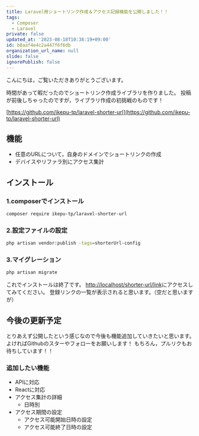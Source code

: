 ```yaml
---
title: Laravel用ショートリンク作成＆アクセス記録機能を公開しました！！
tags:
  - Composer
  - Laravel
private: false
updated_at: '2023-08-18T10:38:19+09:00'
id: b8aaf4e4c2a447f6f6db
organization_url_name: null
slide: false
ignorePublish: false
---
```

こんにちは，ご覧いただきありがとうございます。

時間があって暇だったのでショートリンク作成ライブラリを作りました。
投稿が前後しちゃったのですが，ライブラリ作成の初挑戦のものです！

[https://github.com/ikepu-tp/laravel-shorter-url](https://github.com/ikepu-tp/laravel-shorter-url)

## 機能

- 任意のURLについて，自身のドメインでショートリンクの作成
- デバイスやリファラ別にアクセス集計

## インストール

### 1.composerでインストール

```bash
composer require ikepu-tp/laravel-shorter-url
```

### 2.設定ファイルの設定

```bash
php artisan vendor:publish -tags=shorterUrl-config
```

### 3.マイグレーション

```bash
php artisan migrate
```

これでインストールは終了です。
[http://localhost/shorter-url/link](http://localhost/shorter-url/link)にアクセスしてみてください。
登録リンクの一覧が表示されると思います。（空だと思いますが）

## 今後の更新予定

とりあえず公開したという感じなので今後も機能追加していきたいと思います。
よければGithubのスターやフォローをお願いします！
もちろん，プルリクもお待ちしています！！

### 追加したい機能

- APIに対応
- Reactに対応
- アクセス集計の詳細
  - 日時別
- アクセス期間の設定
  - アクセス可能開始日時の設定
  - アクセス可能終了日時の設定
